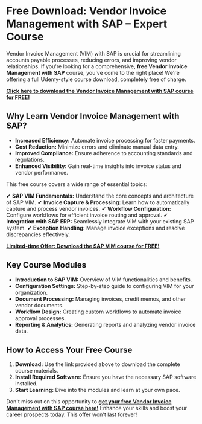 # Free Download: Vendor Invoice Management with SAP – Expert Course

Vendor Invoice Management (VIM) with SAP is crucial for streamlining accounts payable processes, reducing errors, and improving vendor relationships. If you're looking for a comprehensive, **free Vendor Invoice Management with SAP** course, you’ve come to the right place! We're offering a full Udemy-style course download, completely free of charge.

[**Click here to download the Vendor Invoice Management with SAP course for FREE!**](https://udemywork.com/vendor-invoice-management-with-sap)

## Why Learn Vendor Invoice Management with SAP?

*   **Increased Efficiency:** Automate invoice processing for faster payments.
*   **Cost Reduction:** Minimize errors and eliminate manual data entry.
*   **Improved Compliance:** Ensure adherence to accounting standards and regulations.
*   **Enhanced Visibility:** Gain real-time insights into invoice status and vendor performance.

This free course covers a wide range of essential topics:

✔ **SAP VIM Fundamentals:** Understand the core concepts and architecture of SAP VIM.
✔ **Invoice Capture & Processing:** Learn how to automatically capture and process vendor invoices.
✔ **Workflow Configuration:** Configure workflows for efficient invoice routing and approval.
✔ **Integration with SAP ERP:** Seamlessly integrate VIM with your existing SAP system.
✔ **Exception Handling:** Manage invoice exceptions and resolve discrepancies effectively.

[**Limited-time Offer: Download the SAP VIM course for FREE!**](https://udemywork.com/vendor-invoice-management-with-sap)

## Key Course Modules

*   **Introduction to SAP VIM:** Overview of VIM functionalities and benefits.
*   **Configuration Settings:** Step-by-step guide to configuring VIM for your organization.
*   **Document Processing:** Managing invoices, credit memos, and other vendor documents.
*   **Workflow Design:** Creating custom workflows to automate invoice approval processes.
*   **Reporting & Analytics:** Generating reports and analyzing vendor invoice data.

## How to Access Your Free Course

1.  **Download:** Use the link provided above to download the complete course materials.
2.  **Install Required Software:** Ensure you have the necessary SAP software installed.
3.  **Start Learning:** Dive into the modules and learn at your own pace.

Don't miss out on this opportunity to **[get your free Vendor Invoice Management with SAP course here!](https://udemywork.com/vendor-invoice-management-with-sap)** Enhance your skills and boost your career prospects today. This offer won't last forever!
